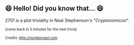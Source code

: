 ## :smile: Hello! Did you know that... :smile:
2701 is a plot triviality in Neal Stephenson's "Cryptonomicon".

<sup>(come back in 5 minutes for the next trivia)</sup>


<sup>Credits: http://numbersapi.com</sup>
